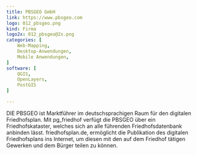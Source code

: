 ```yaml
---
title: PBSGEO GmbH
link: https://www.pbsgeo.com
logo: 012_pbsgeo.png
kind: Firma
logo2x: 012_pbsgeo@2x.png
categories: [
    Web-Mapping,
    Desktop-Anwendungen,
    Mobile Anwendungen,
]
software: [
	QGIS, 
	OpenLayers, 
	PostGIS
]

---
```


DIE PBSGEO ist Marktführer im deutschsprachigen Raum für den digitalen Friedhofsplan. Mit pg_friedhof verfügt die PBSGEO über ein Friedhofskataster, welches sich an alle führenden Friedhofsdatenbank anbinden lässt. friedhofsplan.de, ermöglicht die Publikation des digitalen Friedhofsplans ins Internet, um diesen mit den auf dem Friedhof tätigen Gewerken und dem Bürger teilen zu können.

